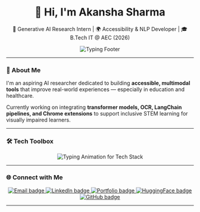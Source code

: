 <h1 align="center">👋 Hi, I'm Akansha Sharma</h1>

<p align="center">
  🧠 Generative AI Research Intern | 🌍 Accessibility & NLP Developer | 🎓 B.Tech IT @ AEC (2026)
</p>

<p align="center">
  <img src="https://readme-typing-svg.herokuapp.com?font=Fira+Code&size=18&pause=1000&color=0AFFEF&center=true&vCenter=true&width=435&lines=Building+Empathetic+AI+for+Everyone;Driven+by+Accessibility+and+Impact" alt="Typing Footer" />
</p>

---

### 💬 About Me

I'm an aspiring AI researcher dedicated to building **accessible, multimodal tools** that improve real-world experiences — especially in education and healthcare.

Currently working on integrating **transformer models, OCR, LangChain pipelines, and Chrome extensions** to support inclusive STEM learning for visually impaired learners.

---

### 🛠️ Tech Toolbox

<p align="center">
  <img src="https://readme-typing-svg.herokuapp.com?font=Fira+Code&weight=500&size=18&pause=1000&color=B266FF&vCenter=true&multiline=true&width=750&lines=Languages:+Python,+LaTeX,+JavaScript,+SQL;Frameworks:+PyTorch,+TensorFlow,+HuggingFace,+Keras;Web:+React,+Streamlit,+FastAPI,+Django,+Chrome+Extensions;Databases:+SQLite,+PostgreSQL,+Qdrant;Domains:+LLMs,+OCR,+NLP,+Accessibility,+Multimodal+AI" alt="Typing Animation for Tech Stack" />



  
</p>


---

### 🌐 Connect with Me

<p align="center">
  <a href="mailto:akansha.sharma2k@gmail.com">
    <img src="https://img.shields.io/badge/Email-akansha.sharma2k%40gmail.com-orange?style=for-the-badge&logo=gmail" alt="Email badge" />
  </a>
  
  <a href="https://www.linkedin.com/in/akansha-sharma-285994251/">
    <img src="https://img.shields.io/badge/LinkedIn-akansha--sharma--ai-blue?style=for-the-badge&logo=linkedin" alt="LinkedIn badge" />
  </a>
  
  <a href="https://app--akansha-portfolio-assistant-c6c54332.base44.app/">
    <img src="https://img.shields.io/badge/Portfolio-akansha--portfolio--assistant-lightgrey?style=for-the-badge&logo=githubpages" alt="Portfolio badge" />
  </a>
  
  <a href="https://huggingface.co/akansha2k2">
    <img src="https://img.shields.io/badge/HuggingFace-akansha2k2-yellow?style=for-the-badge&logo=huggingface" alt="HuggingFace badge" />
  </a>

  <a href="https://github.com/aka-sa">
    <img src="https://img.shields.io/badge/GitHub-aka--sa-black?style=for-the-badge&logo=github" alt="GitHub badge" />
  </a>
</p>

---
